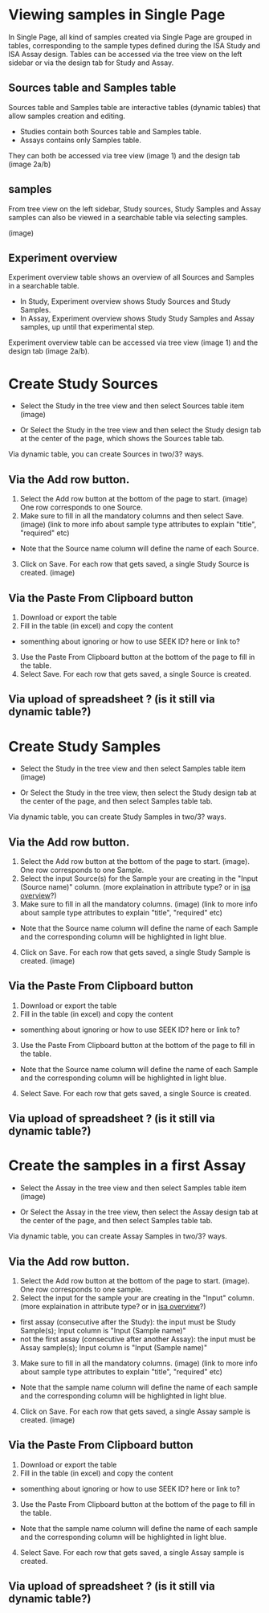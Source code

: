 # Viewing samples in Single Page
In Single Page, all kind of samples created via Single Page are grouped in tables, corresponding to the sample types defined during the ISA Study and ISA Assay design. Tables can be accessed via the tree view on the left sidebar or via the design tab for Study and Assay.

## Sources table and Samples table
Sources table and Samples table are interactive tables (dynamic tables) that allow samples creation and editing. 
* Studies contain both Sources table and Samples table.
* Assays contains only Samples table.

They can both be accessed via tree view (image 1) and the design tab (image 2a/b)

## samples
From tree view on the left sidebar, Study sources, Study Samples and Assay samples can also be viewed in a searchable table via selecting samples.

(image)

## Experiment overview
Experiment overview table shows an overview of all Sources and Samples in a searchable table.
* In Study, Experiment overview shows Study Sources and Study Samples.
* In Assay, Experiment overview shows Study Study Samples and Assay samples, up until that experimental step.

Experiment overview table can be accessed via tree view (image 1) and the design tab (image 2a/b).

# Create Study Sources 
* Select the Study in the tree view and then select Sources table item 
(image)

* Or Select the Study in the tree view and then select the Study design tab at the center of the page, which shows the Sources table tab.

Via dynamic table, you can create Sources in two/3? ways.

## Via the Add row button. 
1. Select the Add row button at the bottom of the page to start. (image) One row corresponds to one Source.
2. Make sure to fill in all the mandatory columns and then select Save. (image) (link to more info about sample type attributes to explain "title", "required" etc)
* Note that the Source name column will define the name of each Source.
3. Click on Save. For each row that gets saved, a single Study Source is created. (image)
  

## Via the Paste From Clipboard button
1. Download or export the table
2. Fill in the table (in excel) and copy the content
* somenthing about ignoring or how to use SEEK ID? here or link to?
3. Use the Paste From Clipboard button at the bottom of the page to fill in the table. 
4. Select Save. For each row that gets saved, a single Source is created.

## Via upload of spreadsheet ? (is it still via dynamic table?)

# Create Study Samples 
* Select the Study in the tree view and then select Samples table item 
(image)

* Or Select the Study in the tree view, then select the Study design tab at the center of the page, and then select Samples table tab.

Via dynamic table, you can create Study Samples in two/3? ways.

## Via the Add row button. 
1. Select the Add row button at the bottom of the page to start. (image). One row corresponds to one Sample.
2. Select the input Source(s) for the Sample your are creating in the "Input (Source name)" column. (more explaination in attribute type? or in [isa overview](isa-single-page-advanced)?)
3. Make sure to fill in all the mandatory columns. (image) (link to more info about sample type attributes to explain "title", "required" etc)
* Note that the Source name column will define the name of each Sample and the corresponding column will be highlighted in light blue.
4. Click on Save. For each row that gets saved, a single Study Sample is created. (image)
  

## Via the Paste From Clipboard button
1. Download or export the table
2. Fill in the table (in excel) and copy the content
* somenthing about ignoring or how to use SEEK ID? here or link to?
3. Use the Paste From Clipboard button at the bottom of the page to fill in the table. 
* Note that the Source name column will define the name of each Sample and the corresponding column will be highlighted in light blue.
4. Select Save. For each row that gets saved, a single Source is created.

## Via upload of spreadsheet ? (is it still via dynamic table?)

# Create the samples in a first Assay <!--differences with second Assay?-->
* Select the Assay in the tree view and then select Samples table item 
(image)

* Or Select the Assay in the tree view, then select the Assay design tab at the center of the page, and then select Samples table tab.

Via dynamic table, you can create Assay Samples in two/3? ways.

## Via the Add row button. 
1. Select the Add row button at the bottom of the page to start. (image). One row corresponds to one sample.
2. Select the input for the sample your are creating in the "Input" column. (more explaination in attribute type? or in [isa overview](isa-single-page-advanced)?)
* first assay (consecutive after the Study): the input must be Study Sample(s); Input column is "Input (Sample name)"
* not the first assay (consecutive after another Assay): the input must be Assay sample(s); Input column is "Input (Sample name)"
3. Make sure to fill in all the mandatory columns. (image) (link to more info about sample type attributes to explain "title", "required" etc)
* Note that the sample name column will define the name of each sample and the corresponding column will be highlighted in light blue.
4. Click on Save. For each row that gets saved, a single Assay sample is created. (image)
  

## Via the Paste From Clipboard button
1. Download or export the table
2. Fill in the table (in excel) and copy the content
* somenthing about ignoring or how to use SEEK ID? here or link to?
3. Use the Paste From Clipboard button at the bottom of the page to fill in the table. 
* Note that the sample name column will define the name of each sample and the corresponding column will be highlighted in light blue.
4. Select Save. For each row that gets saved, a single Assay sample is created.

## Via upload of spreadsheet ? (is it still via dynamic table?)